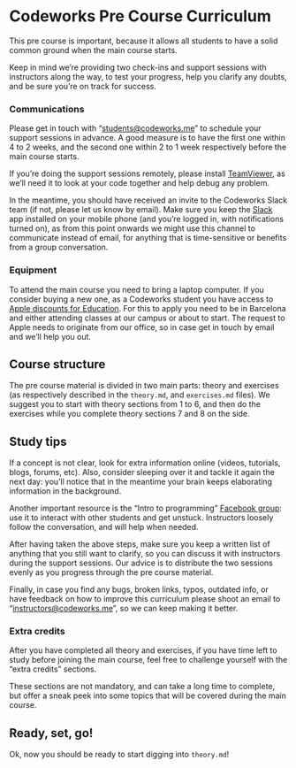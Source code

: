 # Codeworks Pre Course Curriculum

This pre course is important, because it allows all students to have a solid common ground when the main course starts.

Keep in mind we’re providing two check-ins and support sessions with instructors along the way, to test your progress, help you clarify any doubts, and be sure you’re on track for success.

### Communications

Please get in touch with “<students@codeworks.me>” to schedule your support sessions in advance. A good measure is to have the first one within 4 to 2 weeks, and the second one within 2 to 1 week respectively before the main course starts.

If you’re doing the support sessions remotely, please install [TeamViewer](https://www.teamviewer.com/en/), as we’ll need it to look at your code together and help debug any problem.

In the meantime, you should have received an invite to the Codeworks Slack team (if not, please let us know by email). Make sure you keep the [Slack](https://slack.com/) app installed on your mobile phone (and you’re logged in, with notifications turned on), as from this point onwards we might use this channel to communicate instead of email, for anything that is time-sensitive or benefits from a group conversation.

### Equipment

To attend the main course you need to bring a laptop computer. If you consider buying a new one, as a Codeworks student you have access to [Apple discounts for Education](http://www.apple.com/es-edu/shop). For this to apply you need to be in Barcelona and either attending classes at our campus or about to start. The request to Apple needs to originate from our office, so in case get in touch by email and we’ll help you out.

## Course structure

The pre course material is divided in two main parts: theory and exercises (as respectively described in the `theory.md`, and `exercises.md` files). We suggest you to start with theory sections from 1 to 6, and then do the exercises while you complete theory sections 7 and 8 on the side.

## Study tips

If a concept is not clear, look for extra information online (videos, tutorials, blogs, forums, etc). Also, consider sleeping over it and tackle it again the next day: you’ll notice that in the meantime your brain keeps elaborating information in the background.

Another important resource is the “Intro to programming” [Facebook group](https://www.facebook.com/groups/269692903396564/): use it to interact with other students and get unstuck. Instructors loosely follow the conversation, and will help when needed.

After having taken the above steps, make sure you keep a written list of anything that you still want to clarify, so you can discuss it with instructors during the support sessions. Our advice is to distribute the two sessions evenly as you progress through the pre course material.

Finally, in case you find any bugs, broken links, typos, outdated info, or have feedback on how to improve this curriculum please shoot an email to “<instructors@codeworks.me>”, so we can keep making it better.

### Extra credits

After you have completed all theory and exercises, if you have time left to study before joining the main course, feel free to challenge yourself with the “extra credits” sections.

These sections are not mandatory, and can take a long time to complete, but offer a sneak peek into some topics that will be covered during the main course.

## Ready, set, go!

Ok, now you should be ready to start digging into `theory.md`!
